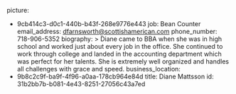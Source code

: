 picture:
  - 9cb414c3-d0c1-440b-b43f-268e9776e443
job: Bean Counter
email_address: dfarnsworth@scottishamerican.com
phone_number: 718-906-5352
biography: >
  Diane came to BBA when she was in high school and worked just about every job in the office. She
  continued to work through college and landed in the accounting department which was perfect for her
  talents. She is extremely well organized and handles all challenges with grace and speed.
business_location:
  - 9b8c2c9f-ba9f-4f96-a0aa-178cb964e84d
title: Diane Mattsson
id: 31b2bb7b-b081-4e43-8251-27056c43a7ed
